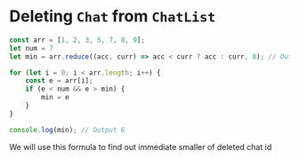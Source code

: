 # Deleting `Chat` from `ChatList`

```javascript
const arr = [1, 2, 3, 5, 7, 8, 9];
let num = 7
let min = arr.reduce((acc, curr) => acc < curr ? acc : curr, 0); // Output 1

for (let i = 0; i < arr.length; i++) {
    const e = arr[i];
    if (e < num && e > min) {
        min = e
    }
}

console.log(min); // Output 6
```

We will use this formula to find out immediate smaller of deleted chat id
